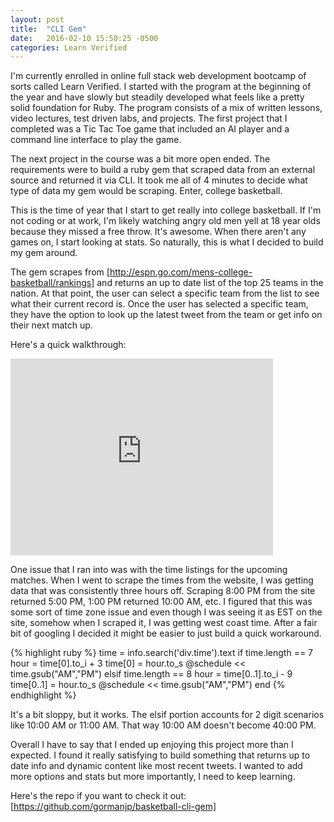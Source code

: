 ```yaml
---
layout: post
title:  "CLI Gem"
date:   2016-02-10 15:50:25 -0500
categories: Learn Verified
---
```


I'm currently enrolled in online full stack web development bootcamp of sorts called Learn Verified.  I started with the program at the beginning of the year and have slowly but steadily developed what feels like a pretty solid foundation for Ruby.  The program consists of a mix of written lessons, video lectures, test driven labs, and projects.  The first project that I completed was a Tic Tac Toe game that included an AI player and a command line interface to play the game.  


The next project in the course was a bit more open ended.  The requirements were to build a ruby gem that scraped data from an external source and returned it via CLI.  It took me all of 4 minutes to decide what type of data my gem would be scraping.  Enter, college basketball.

This is the time of year that I start to get really into college basketball.  If I'm not coding or at work, I'm likely watching angry old men yell at 18 year olds because they missed a free throw.  It's awesome.  When there aren't any games on, I start looking at stats.  So naturally, this is what I decided to build my gem around.  

The gem scrapes from [http://espn.go.com/mens-college-basketball/rankings] and returns an up to date list of the top 25 teams in the nation.  At that point, the user can select a specific team from the list to see what their current record is.  Once the user has selected a specific team, they have the option to look up the latest tweet from the team or get info on their next match up.

Here's a quick walkthrough:

<iframe width="420" height="315" src="https://www.youtube.com/embed/cqzqlJaLFjo" frameborder="0" allowfullscreen></iframe>

One issue that I ran into was with the time listings for the upcoming matches.  When I went to scrape the times from the website, I was getting data that was consistently three hours off.  Scraping 8:00 PM from the site returned 5:00 PM, 1:00 PM returned 10:00 AM, etc.  I figured that this was some sort of time zone issue and even though I was seeing it as EST on the site, somehow when I scraped it, I was getting west coast time.  After a fair bit of googling I decided it might be easier to just build a quick workaround.

{% highlight ruby %}
time = info.search('div.time').text
if time.length == 7
	hour = time[0].to_i + 3
	time[0] = hour.to_s
	@schedule << time.gsub("AM","PM")
elsif time.length == 8
	hour = time[0..1].to_i - 9 
	time[0..1] = hour.to_s
	@schedule << time.gsub("AM","PM")
end
{% endhighlight %}

It's a bit sloppy, but it works.  The elsif portion accounts for 2 digit scenarios like 10:00 AM or 11:00 AM.  That way 10:00 AM doesn't become 40:00 PM.

Overall I have to say that I ended up enjoying this project more than I expected.  I found it really satisfying to build something that returns up to date info and dynamic content like most recent tweets.  I wanted to add more options and stats but more importantly, I need to keep learning.  

Here's the repo if you want to check it out: [https://github.com/gormanjp/basketball-cli-gem]




